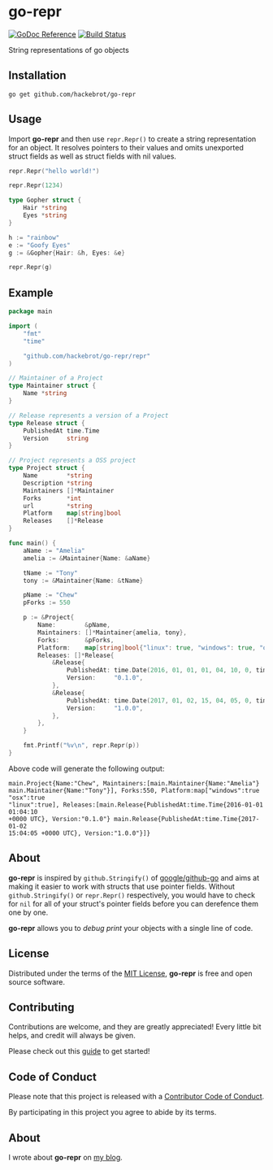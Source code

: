 # go-repr

[![GoDoc Reference][godoc_badge]][godoc]
[![Build Status][travis_badge]][travis]

String representations of go objects

## Installation

``go get github.com/hackebrot/go-repr``

## Usage

Import **go-repr** and then use ``repr.Repr()`` to create a string
representation for an object. It resolves pointers to their values and omits
unexported struct fields as well as struct fields with nil values.

```go
repr.Repr("hello world!")

repr.Repr(1234)

type Gopher struct {
    Hair *string
    Eyes *string
}

h := "rainbow"
e := "Goofy Eyes"
g := &Gopher{Hair: &h, Eyes: &e}

repr.Repr(g)
```

## Example

```go
package main

import (
	"fmt"
	"time"

	"github.com/hackebrot/go-repr/repr"
)

// Maintainer of a Project
type Maintainer struct {
	Name *string
}

// Release represents a version of a Project
type Release struct {
	PublishedAt time.Time
	Version     string
}

// Project represents a OSS project
type Project struct {
	Name        *string
	Description *string
	Maintainers []*Maintainer
	Forks       *int
	url         *string
	Platform    map[string]bool
	Releases    []*Release
}

func main() {
	aName := "Amelia"
	amelia := &Maintainer{Name: &aName}

	tName := "Tony"
	tony := &Maintainer{Name: &tName}

	pName := "Chew"
	pForks := 550

	p := &Project{
		Name:        &pName,
		Maintainers: []*Maintainer{amelia, tony},
		Forks:       &pForks,
		Platform:    map[string]bool{"linux": true, "windows": true, "osx": true},
		Releases: []*Release{
			&Release{
				PublishedAt: time.Date(2016, 01, 01, 01, 04, 10, 0, time.UTC),
				Version:     "0.1.0",
			},
			&Release{
				PublishedAt: time.Date(2017, 01, 02, 15, 04, 05, 0, time.UTC),
				Version:     "1.0.0",
			},
		},
	}

	fmt.Printf("%v\n", repr.Repr(p))
}
```

Above code will generate the following output:

```text
main.Project{Name:"Chew", Maintainers:[main.Maintainer{Name:"Amelia"}
main.Maintainer{Name:"Tony"}], Forks:550, Platform:map["windows":true "osx":true 
"linux":true], Releases:[main.Release{PublishedAt:time.Time{2016-01-01 01:04:10 
+0000 UTC}, Version:"0.1.0"} main.Release{PublishedAt:time.Time{2017-01-02 
15:04:05 +0000 UTC}, Version:"1.0.0"}]}
```


## About

**go-repr** is inspired by ``github.Stringify()`` of
[google/github-go][go-github] and aims at making it easier to work with
structs that use pointer fields. Without ``github.Stringify()`` or
``repr.Repr()`` respectively, you would have to check for ``nil`` for all of
your struct's pointer fields before you can derefence them one by one.

**go-repr** allows you to *debug print* your objects with a single line of
code.

## License

Distributed under the terms of the [MIT License][MIT], **go-repr** is
free and open source software.


## Contributing

Contributions are welcome, and they are greatly appreciated! Every
little bit helps, and credit will always be given.

Please check out this [guide][contributing] to get started!


## Code of Conduct

Please note that this project is released with a
[Contributor Code of Conduct][Code of Conduct].

By participating in this project you agree to abide by its terms.

## About

I wrote about **go-repr** on [my blog][blog].


[blog]: https://raphael.codes/blog/string-representations-for-golang-objects/
[Code of Conduct]: CODE_OF_CONDUCT.md
[contributing]: CONTRIBUTING.md
[go-github]: https://github.com/google/go-github
[godoc_badge]: https://img.shields.io/badge/go-documentation-blue.svg?style=flat
[godoc]: https://godoc.org/github.com/hackebrot/go-repr/repr (See GoDoc Reference)
[MIT]: LICENSE
[travis_badge]: https://img.shields.io/travis/hackebrot/go-repr.svg?style=flat
[travis]: https://travis-ci.org/hackebrot/go-repr (See Build Status on Travis CI)
